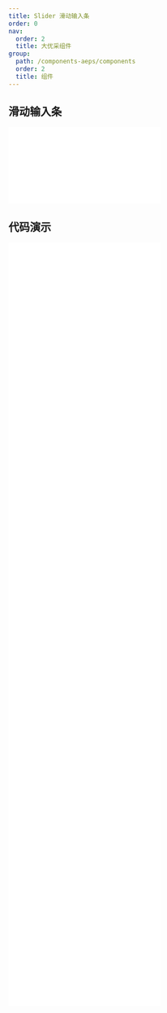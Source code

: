 ```yaml
---
title: Slider 滑动输入条
order: 0
nav:
  order: 2
  title: 大优采组件
group:
  path: /components-aeps/components
  order: 2
  title: 组件
---
```


## 滑动输入条

<div>
<embed src="@docs-common/slider/index.md"></embed>
</div>
        
## 代码演示

<Row gutter=8>

  <Col span=12>
    
  <div class="code-box"><embed src="@abiz-rc-aeps/slider/demo/basic-slider-aeps.md"></embed></div>
          
  <div class="code-box"><embed src="@abiz-rc-aeps/slider/demo/icon-slider-slider-aeps.md"></embed></div>
          
  <div class="code-box"><embed src="@abiz-rc-aeps/slider/demo/event-slider-aeps.md"></embed></div>
          
  <div class="code-box"><embed src="@abiz-rc-aeps/slider/demo/vertical-slider-aeps.md"></embed></div>
          
  <div class="code-box"><embed src="@abiz-rc-aeps/slider/demo/reverse-slider-aeps.md"></embed></div>
          
  </Col>
          
  <Col span=12>
    
  <div class="code-box"><embed src="@abiz-rc-aeps/slider/demo/input-number-slider-aeps.md"></embed></div>
          
  <div class="code-box"><embed src="@abiz-rc-aeps/slider/demo/tip-formatter-slider-aeps.md"></embed></div>
          
  <div class="code-box"><embed src="@abiz-rc-aeps/slider/demo/mark-slider-aeps.md"></embed></div>
          
  <div class="code-box"><embed src="@abiz-rc-aeps/slider/demo/show-tooltip-slider-aeps.md"></embed></div>
          
  </Col>
          
</Row>
        
<div><embed src="@docs-common/slider/index-api.md"></embed><div>
        